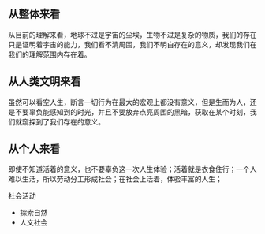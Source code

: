 
## 从整体来看

从目前的理解来看，地球不过是宇宙的尘埃，生物不过是复杂的物质，我们的存在只是证明着宇宙的能力，我们看不清周围，我们不明白存在的意义，却发现我们在我们的理解范围内存在着。


## 从人类文明来看

虽然可以看空人生，断言一切行为在最大的宏观上都没有意义，但是生而为人，还是不要辜负能感知到的时光，并且不要放弃点亮周围的黑暗，获取在某个时刻，我们就窥探到了我们存在的意义。


## 从个人来看

即使不知道活着的意义，也不要辜负这一次人生体验；活着就是衣食住行；一个人难以生活，所以劳动分工形成社会；在社会上活着，体验丰富的人生；




社会活动

- 探索自然
- 人文社会

